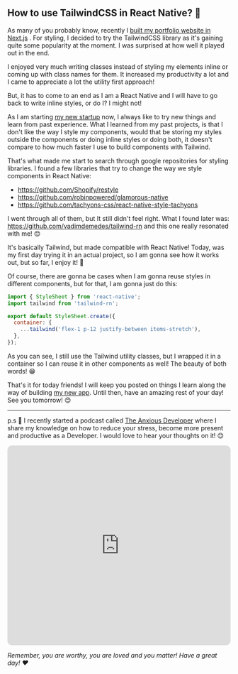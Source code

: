 ## How to use TailwindCSS in React Native? 🦎

As many of you probably know, recently I  [built my portfolio website in Next.js](https://blog.andreizgirvaci.com/building-my-freelance-portfolio-in-nextjs) . For styling, I decided to try the TailwindCSS library as it's gaining quite some popularity at the moment. I was surprised at how well it played out in the end.

I enjoyed very much writing classes instead of styling my elements inline or coming up with class names for them. It increased my productivity a lot and I came to appreciate a lot the utility first approach!

But, it has to come to an end as I am a React Native and I will have to go back to write inline styles, or do I? I might not!

As I am starting [my new startup](https://blog.andreizgirvaci.com/starting-my-new-startup)  now, I always like to try new things and learn from past experience. What I learned from my past projects, is that I don't like the way I style my components, would that be storing my styles outside the components or doing inline styles or doing both, it doesn't compare to how much faster I use to build components with Tailwind.

That's what made me start to search through google repositories for styling libraries. I found a few libraries that try to change the way we style components in React Native:
- https://github.com/Shopify/restyle
- https://github.com/robinpowered/glamorous-native
- https://github.com/tachyons-css/react-native-style-tachyons

I went through all of them, but It still didn't feel right. What I found later was: https://github.com/vadimdemedes/tailwind-rn and this one really resonated with me! 😊

It's basically Tailwind, but made compatible with React Native! Today, was my first day trying it in an actual project, so I am gonna see how it works out, but so far, I enjoy it! 👏

Of course, there are gonna be cases when I am gonna reuse styles in different components, but for that, I am gonna just do this:

```jsx
import { StyleSheet } from 'react-native';
import tailwind from 'tailwind-rn';

export default StyleSheet.create({
  container: {
    ...tailwind('flex-1 p-12 justify-between items-stretch'),
  },
});
```

As you can see, I still use the Tailwind utility classes, but I wrapped it in a container so I can reuse it in other components as well! The beauty of both words! 😁

That's it for today friends! I will keep you posted on things I learn along the way of building [my new app](https://blog.andreizgirvaci.com/starting-my-new-startup). Until then, have an amazing rest of your day! See you tomorrow! 😊

---

p.s 🤫 I recently started a podcast called [The Anxious Developer](https://apple.co/39yOnvz) where I share my knowledge on how to reduce your stress, become more present and productive as a Developer. I would love to hear your thoughts on it! 😊

<iframe src="https://embed.podcasts.apple.com/us/podcast/the-anxious-developer/id1538448864?itsct=podcast_box&amp;itscg=30200&amp;theme=light" height="450px" frameborder="0" sandbox="allow-forms allow-popups allow-same-origin allow-scripts allow-top-navigation-by-user-activation" allow="autoplay *; encrypted-media *;" style="width: 100%; overflow: hidden; border-radius: 10px; background: transparent;"></iframe>

*Remember, you are worthy, you are loved and you matter! Have a great day! ❤️*